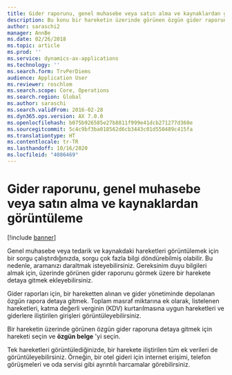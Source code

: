 ```yaml
---
title: Gider raporunu, genel muhasebe veya satın alma ve kaynaklardan görüntüleme
description: Bu konu bir hareketin üzerinde görünen özgün gider raporunun nasıl görüntüleneceğini açıklar.
author: saraschi2
manager: AnnBe
ms.date: 02/26/2018
ms.topic: article
ms.prod: ''
ms.service: dynamics-ax-applications
ms.technology: ''
ms.search.form: TrvPerDiems
audience: Application User
ms.reviewer: roschlom
ms.search.scope: Core, Operations
ms.search.region: Global
ms.author: saraschi
ms.search.validFrom: 2016-02-28
ms.dyn365.ops.version: AX 7.0.0
ms.openlocfilehash: b075b926585e27b8811f999e41dcb271277d360e
ms.sourcegitcommit: 5c4c9bf3ba018562d6cb3443c01d550489c415fa
ms.translationtype: HT
ms.contentlocale: tr-TR
ms.lasthandoff: 10/16/2020
ms.locfileid: "4086469"
---
```

# <a name="view-an-expense-report-from-general-ledger-or-procurement-and-sourcing"></a>Gider raporunu, genel muhasebe veya satın alma ve kaynaklardan görüntüleme

[!include [banner](../includes/banner.md)]

Genel muhasebe veya tedarik ve kaynakdaki hareketleri görüntülemek için bir sorgu çalıştırdığınızda, sorgu çok fazla bilgi döndürebilmiş olabilir. Bu nedenle, aramanızı daraltmak isteyebilirsiniz. Gereksinim duyu bilgileri almak için, üzerinde görünen gider raporunu görmek üzere bir harekete detaya gitmek ekleyebilirsiniz.

Gider raporları için, bir hareketten alınan ve gider yönetiminde depolanan özgün rapora detaya gitmek. Toplam masraf miktarına ek olarak, listelenen hareketleri, katma değerli verginin (KDV) kurtarılmasına uygun hareketleri ve giderlere iliştirilen girişleri görüntüleyebilirsiniz.

Bir hareketin üzerinde görünen özgün gider raporuna detaya gitmek için hareketi seçin ve **özgün belge** 'yi seçin.

Tek hareketleri görüntülediğinizde, bir harekete iliştirilen tüm ek verileri de görüntüleyebilirsiniz. Örneğin, bir otel gideri için internet erişimi, telefon görüşmeleri ve oda servisi gibi ayrıntılı harcamalar görebilirsiniz.
